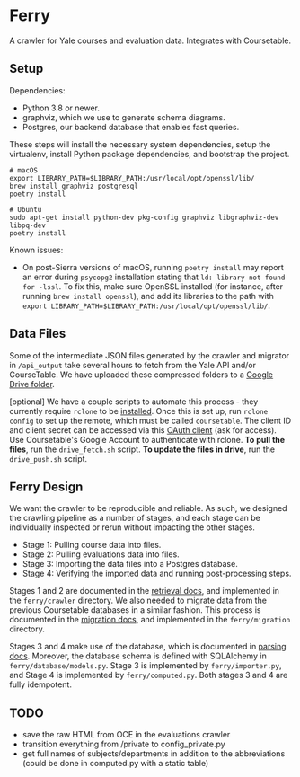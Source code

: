 # Ferry
A crawler for Yale courses and evaluation data. Integrates with Coursetable.

## Setup
Dependencies:
- Python 3.8 or newer.
- graphviz, which we use to generate schema diagrams.
- Postgres, our backend database that enables fast queries.

These steps will install the necessary system dependencies, setup the virtualenv, install Python package dependencies, and bootstrap the project.
```
# macOS
export LIBRARY_PATH=$LIBRARY_PATH:/usr/local/opt/openssl/lib/
brew install graphviz postgresql
poetry install

# Ubuntu
sudo apt-get install python-dev pkg-config graphviz libgraphviz-dev libpq-dev
poetry install
```

Known issues:
- On post-Sierra versions of macOS, running `poetry install` may report an error during `psycopg2` installation stating that `ld: library not found for -lssl`. To fix this, make sure OpenSSL installed (for instance, after running `brew install openssl`), and add its libraries to the path with `export LIBRARY_PATH=$LIBRARY_PATH:/usr/local/opt/openssl/lib/`.

## Data Files
Some of the intermediate JSON files generated by the crawler and migrator in `/api_output` take several hours to fetch from the Yale API and/or CourseTable.
We have uploaded these compressed folders to a [Google Drive folder](https://drive.google.com/drive/u/1/folders/14wl5ibpeLTQaVHK-DNTfLUaWb1N7lY7M).

[optional] We have a couple scripts to automate this process - they currently require `rclone` to be [installed](https://rclone.org/install/). Once this is set up, run `rclone config` to set up the remote, which must be called `coursetable`. The client ID and client secret can be accessed via this [OAuth client](https://console.developers.google.com/apis/credentials/oauthclient/834119546246-kga3min5p74ks3rdmceu68librsfj5oc.apps.googleusercontent.com?project=ferry-280404&supportedpurview=project) (ask for access). Use Coursetable's Google Account to authenticate with rclone.
**To pull the files**, run the `drive_fetch.sh` script.
**To update the files in drive**, run the `drive_push.sh` script.

## Ferry Design

We want the crawler to be reproducible and reliable. As such, we designed the crawling pipeline as a number of stages, and each stage can be individually inspected or rerun without impacting the other stages.

- Stage 1: Pulling course data into files.
- Stage 2: Pulling evaluations data into files.
- Stage 3: Importing the data files into a Postgres database.
- Stage 4: Verifying the imported data and running post-processing steps.

Stages 1 and 2 are documented in the [retrieval docs](docs/1_retrieval.md), and implemented in the `ferry/crawler` directory. We also needed to migrate data from the previous Coursetable databases in a similar fashion. This process is documented in the [migration docs](docs/0_migration.md), and implemented in the `ferry/migration` directory.

Stages 3 and 4 make use of the database, which is documented in [parsing docs](docs/2_parsing.md). Moreover, the database schema is defined with SQLAlchemy in `ferry/database/models.py`. Stage 3 is implemented by `ferry/importer.py`, and Stage 4 is implemented by `ferry/computed.py`. Both stages 3 and 4 are fully idempotent.

## TODO
- save the raw HTML from OCE in the evaluations crawler
- transition everything from /private to config_private.py
- get full names of subjects/departments in addition to the abbreviations (could be done in computed.py with a static table)
